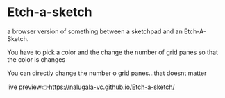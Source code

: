 # Etch-a-sketch

a browser version of something between a sketchpad and an Etch-A-Sketch.

You have to pick a color and the change the number of grid panes so that the color is changes

You can directly change the number o grid panes...that doesnt matter

live preview👉https://nalugala-vc.github.io/Etch-a-sketch/
